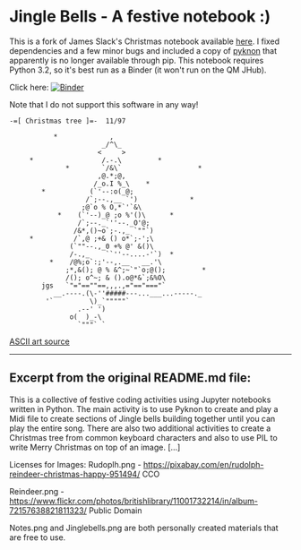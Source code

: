 # Jingle Bells - A festive notebook :)

This is a fork of James Slack's Christmas notebook available 
[here](https://github.com/jamesaslack/christmas). I fixed dependencies 
and a few minor bugs and included a copy of
[pyknon](https://github.com/kroger/pyknon) that apparently is no longer 
available through pip. This notebook
requires Python 3.2, so it's best run as a Binder (it won't run on the
QM JHub).

Click here: [![Binder](https://mybinder.org/badge_logo.svg)](https://mybinder.org/v2/gh/fsmeraldi/JingleBells/HEAD?urlpath=%2Ftree%2FJingleBells.ipynb)

Note that I do not support this software in any way!

```
-=[ Christmas tree ]=-  11/97

           *             ,
                       _/^\_
                      <     >
     *                 /.-.\         *
              *        `/&\`                   *
                      ,@.*;@,
                     /_o.I %_\    *
        *           (`'--:o(_@;
                   /`;--.,__ `')             *
                  ;@`o % O,*`'`&\
            *    (`'--)_@ ;o %'()\      *
                 /`;--._`''--._O'@;
                /&*,()~o`;-.,_ `""`)
     *          /`,@ ;+& () o*`;-';\
               (`""--.,_0 +% @' &()\
               /-.,_    ``''--....-'`)  *
          *    /@%;o`:;'--,.__   __.'\
              ;*,&(); @ % &^;~`"`o;@();         *
              /(); o^~; & ().o@*&`;&%O\
        jgs   `"="==""==,,,.,="=="==="`
           __.----.(\-''#####---...___...-----._
         '`         \)_`"""""`
                 .--' ')
               o(  )_-\
                 `"""` `
```
[ASCII art source](https://asciiart.website/index.php?art=holiday/christmas/trees)


--------------------------
## Excerpt from the original README.md file:


This is a collective of festive coding activities using Jupyter notebooks written in Python.
The main activity is to use Pyknon to create and play a Midi file to create sections of Jingle bells building together until you can play the entire song.
There are also two additional activities to create a Christmas tree from common keyboard characters and also to use PIL to write Merry Christmas on top of an image. [...]

Licenses for Images:
  Rudoplh.png - https://pixabay.com/en/rudolph-reindeer-christmas-happy-951494/ CCO
  
  Reindeer.png - https://www.flickr.com/photos/britishlibrary/11001732214/in/album-72157638821811323/ Public Domain
  
  Notes.png and Jinglebells.png are both personally created materials that are free to use.
